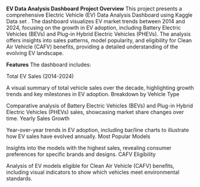 **EV Data Analysis Dashboard**
**Project Overview**
This project presents a comprehensive Electric Vehicle (EV) Data Analysis Dashboard using Kaggle Data set . The dashboard visualizes EV market trends between 2014 and 2024, focusing on the growth in EV adoption, including Battery Electric Vehicles (BEVs) and Plug-in Hybrid Electric Vehicles (PHEVs). The analysis offers insights into sales patterns, model popularity, and eligibility for Clean Air Vehicle (CAFV) benefits, providing a detailed understanding of the evolving EV landscape.

**Features**
The dashboard includes:

Total EV Sales (2014-2024)

A visual summary of total vehicle sales over the decade, highlighting growth trends and key milestones in EV adoption.
Breakdown by Vehicle Type

Comparative analysis of Battery Electric Vehicles (BEVs) and Plug-in Hybrid Electric Vehicles (PHEVs) sales, showcasing market share changes over time.
Yearly Sales Growth

Year-over-year trends in EV adoption, including bar/line charts to illustrate how EV sales have evolved annually.
Most Popular Models

Insights into the models with the highest sales, revealing consumer preferences for specific brands and designs.
CAFV Eligibility

Analysis of EV models eligible for Clean Air Vehicle (CAFV) benefits, including visual indicators to show which vehicles meet environmental standards.
